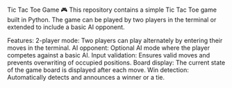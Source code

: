 Tic Tac Toe Game 🎮
This repository contains a simple Tic Tac Toe game built in Python. The game can be played by two players in the terminal or extended to include a basic AI opponent.

Features:
2-player mode: Two players can play alternately by entering their moves in the terminal.
AI opponent: Optional AI mode where the player competes against a basic AI.
Input validation: Ensures valid moves and prevents overwriting of occupied positions.
Board display: The current state of the game board is displayed after each move.
Win detection: Automatically detects and announces a winner or a tie.
